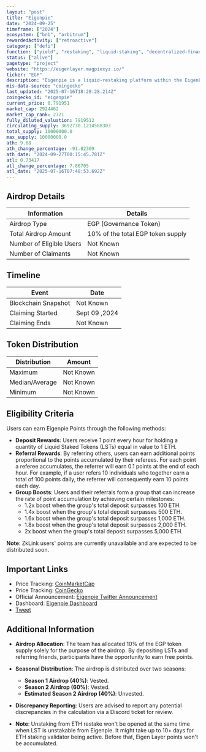 ```yaml
---
layout: "post"
title: "Eigenpie"
date: "2024-09-25"
timeframe: ["2024"]
ecosystem: ["bnb", "arbitrum"]
rewardedActivity: ["retroactive"]
category: ["defi"]
function: ["yield", "restaking", "liquid-staking", "decentralized-finance"]
status: ["alive"]
pagetype: "project"
website: "https://eigenlayer.magpiexyz.io/"
ticker: "EGP"
description: "Eigenpie is a liquid-restaking platform within the EigenLayer ecosystem that allows users to convert various Ethereum Liquid Staked Tokens (LSTs) into liquid restaked versions. These can be used by node operators within the EigenLayer ecosystem to validate new services."
mis-data-source: "coingecko"
last_updated: "2025-07-16T18:28:28.214Z"
coingecko_id: "eigenpie"
current_price: 0.791951
market_cap: 2924462
market_cap_rank: 2721
fully_diluted_valuation: 7919512
circulating_supply: 3692730.1214588303
total_supply: 10000000.0
max_supply: 10000000.0
ath: 9.68
ath_change_percentage: -91.82309
ath_date: "2024-09-27T00:15:45.781Z"
atl: 0.73417
atl_change_percentage: 7.86705
atl_date: "2025-07-16T07:48:53.692Z"
---
```


## Airdrop Details

| Information              | Details                           |
| ------------------------ | --------------------------------- |
| Airdrop Type             | EGP (Governance Token)            |
| Total Airdrop Amount     | 10% of the total EGP token supply |
| Number of Eligible Users | Not Known                         |
| Number of Claimants      | Not Known                         |

## Timeline

| Event               | Date          |
| ------------------- | ------------- |
| Blockchain Snapshot | Not Known     |
| Claiming Started    | Sept 09 ,2024 |
| Claiming Ends       | Not Known     |

## Token Distribution

| Distribution   | Amount    |
| -------------- | --------- |
| Maximum        | Not Known |
| Median/Average | Not Known |
| Minimum        | Not Known |

## Eligibility Criteria

Users can earn Eigenpie Points through the following methods:

- **Deposit Rewards**: Users receive 1 point every hour for holding a quantity of Liquid Staked Tokens (LSTs) equal in value to 1 ETH.
- **Referral Rewards**: By referring others, users can earn additional points proportional to the points accumulated by their referees. For each point a referee accumulates, the referrer will earn 0.1 points at the end of each hour. For example, if a user refers 10 individuals who together earn a total of 100 points daily, the referrer will consequently earn 10 points each day.
- **Group Boosts**: Users and their referrals form a group that can increase the rate of point accumulation by achieving certain milestones:
  - 1.2x boost when the group's total deposit surpasses 100 ETH.
  - 1.4x boost when the group's total deposit surpasses 500 ETH.
  - 1.6x boost when the group's total deposit surpasses 1,000 ETH.
  - 1.8x boost when the group's total deposit surpasses 2,000 ETH.
  - 2x boost when the group's total deposit surpasses 5,000 ETH.

**Note**: ZkLink users' points are currently unavailable and are expected to be distributed soon.

## Important Links

- Price Tracking: [CoinMarketCap](https://coinmarketcap.com/currencies/eigenpie)
- Price Tracking: [CoinGecko](https://www.coingecko.com/en/coins/eigenpie)
- Official Announcement: [Eigenpie Twitter Announcement](https://x.com/Eigenpiexyz_io/status/1836025363979481390)
- Dashboard: [Eigenpie Dashboard](https://eigenlayer.magpiexyz.io/dashboard)
- [Tweet](https://x.com/Eigenpiexyz_io/status/1838903878961574056)
## Additional Information

- **Airdrop Allocation**: The team has allocated 10% of the EGP token supply solely for the purpose of the airdrop. By depositing LSTs and referring friends, participants have the opportunity to earn free points.

- **Seasonal Distribution**: The airdrop is distributed over two seasons:

  - **Season 1 Airdrop (40%)**: Vested.
  - **Season 2 Airdrop (60%)**: Vested.
  - **Estimated Season 2 Airdrop (40%)**: Unvested.

- **Discrepancy Reporting**: Users are advised to report any potential discrepancies in the calculation via a Discord ticket for review.

- **Note**: Unstaking from ETH restake won't be opened at the same time when LST is unstakable from Eigenpie. It might take up to 10+ days for ETH staking validator being active. Before that, Eigen Layer points won't be accumulated.
